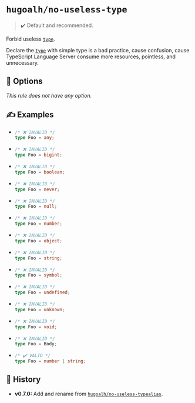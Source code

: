 # `hugoalh/no-useless-type`

> ✔️ Default and recommended.

Forbid useless [`type`][typescript-typealias].

Declare the [`type`][typescript-typealias] with simple type is a bad practice, cause confusion, cause TypeScript Language Server consume more resources, pointless, and unnecessary.

## 🔧 Options

*This rule does not have any option.*

## ✍️ Examples

- ```ts
  /* ❌ INVALID */
  type Foo = any;
  ```
- ```ts
  /* ❌ INVALID */
  type Foo = bigint;
  ```
- ```ts
  /* ❌ INVALID */
  type Foo = boolean;
  ```
- ```ts
  /* ❌ INVALID */
  type Foo = never;
  ```
- ```ts
  /* ❌ INVALID */
  type Foo = null;
  ```
- ```ts
  /* ❌ INVALID */
  type Foo = number;
  ```
- ```ts
  /* ❌ INVALID */
  type Foo = object;
  ```
- ```ts
  /* ❌ INVALID */
  type Foo = string;
  ```
- ```ts
  /* ❌ INVALID */
  type Foo = symbol;
  ```
- ```ts
  /* ❌ INVALID */
  type Foo = undefined;
  ```
- ```ts
  /* ❌ INVALID */
  type Foo = unknown;
  ```
- ```ts
  /* ❌ INVALID */
  type Foo = void;
  ```
- ```ts
  /* ❌ INVALID */
  type Foo = Body;
  ```
- ```ts
  /* ✔️ VALID */
  type Foo = number | string;
  ```

## 📜 History

- **v0.7.0:** Add and rename from [`hugoalh/no-useless-typealias`][rule-no-useless-typealias].

[rule-no-useless-typealias]: https://github.com/hugoalh/deno-lint-rules/blob/main/docs/rules/no-useless-typealias.md
[typescript-typealias]: https://www.typescriptlang.org/docs/handbook/2/everyday-types.html#type-aliases

